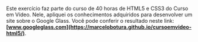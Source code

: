 Este exercício faz parte do curso de 40 horas de HTML5 e CSS3 do Curso em Vídeo.
Nele, apliquei os conhecimentos adquiridos para desenvolver um site sobre o Google Glass.
Você pode conferir o resultado neste link: **[www.googleglass.com](https://marcelobotura.github.io/cursoemvideo-html5/)**.
